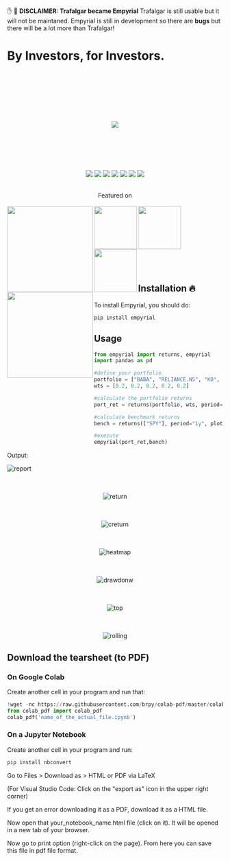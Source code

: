 ✋ 🛑 **DISCLAIMER: Trafalgar became Empyrial**
Trafalgar is still usable but it will not be maintaned. Empyrial is still in development so there are **bugs** but there will be a lot more than Trafalgar!

# By Investors, for Investors.
<br><br><br><br><br><br>
<div align="center">
<img src="https://i.ibb.co/RjLg9VV/logo.png"/>
<br><br><br><br><br><br>
  
![](https://img.shields.io/badge/Users-1.9k-brightgreen)
![](https://img.shields.io/badge/license-MIT-blue)
![](https://img.shields.io/badge/flow%20level-A++-brightgreen)
![](https://img.shields.io/badge/language-python🐍-blue)
![](https://img.shields.io/badge/views-+11k-red)
![](https://img.shields.io/badge/activity-8.8/10-yellow)
![](https://camo.githubusercontent.com/97d4586afa582b2dcec2fa8ed7c84d02977a21c2dd1578ade6d48ed82296eb10/68747470733a2f2f6261646765732e66726170736f66742e636f6d2f6f732f76312f6f70656e2d736f757263652e7376673f763d313033)

<br>
Featured on
<br><br>

<img align="left" src="https://www.libhunt.com/assets/logo/logo-og-12f445719d17ec887b4f67216c07a38850ebfbc93ed81fa8b3bbb338d63a7adb.png" width="200"/>
<img align="left" src="https://cdn-images-1.medium.com/max/1200/1*NHYVDHC_WbdaUicoYyJFrA.png" width="100"/>
<img align="left" src="https://cdn-images-1.medium.com/max/1200/1*yAqDFIFA5F_NXalOJKz4TA.png" width="100"/>
<img align="left"src="https://pychina.org/img/pycon.png" width="100"/><br><br>
<img align="left"src="https://i.ibb.co/r4ZzyLQ/Capture.jpg" width="200"/>
</div>



<br><br><br><br><br><br>

## Installation 🔥

To install Empyrial, you should do:

```
pip install empyrial
```

## Usage 
```py
from empyrial import returns, empyrial
import pandas as pd

#define your portfolio
portfolio = ["BABA", "RELIANCE.NS", "KO", "^DJI","^IXIC"]
wts = [0.2, 0.2, 0.2, 0.2, 0.2]

#calculate the portfolio returns
port_ret = returns(portfolio, wts, period="1y", plot=False)

#calculate benchmark returns
bench = returns(["SPY"], period="1y", plot=False)

#execute
empyrial(port_ret,bench)
```

Output:

![report](https://user-images.githubusercontent.com/61618641/120065794-8203ef00-c073-11eb-84a8-8dda6908da4c.png)<br/><br /><br />

<div align="center">
  
  ![return](https://user-images.githubusercontent.com/61618641/120065822-afe93380-c073-11eb-915d-8b8b27c6fd38.png)<br /><br /><br />

  ![creturn](https://user-images.githubusercontent.com/61618641/120065881-ea52d080-c073-11eb-84a5-11da5dbf0bcb.png)<br /><br /><br />

  ![heatmap](https://user-images.githubusercontent.com/61618641/120065930-2ab24e80-c074-11eb-8861-e1996a950774.png)<br /><br /><br />

  ![drawdonw](https://user-images.githubusercontent.com/61618641/120065973-6cdb9000-c074-11eb-99cb-f3ee8110576f.png)<br /><br /><br />

  ![top](https://user-images.githubusercontent.com/61618641/120065975-6fd68080-c074-11eb-93f9-cbb3f2dd859d.png)<br /><br /><br />

  ![rolling](https://user-images.githubusercontent.com/61618641/120065977-74029e00-c074-11eb-92c6-8d0bee2a6234.png)
 </div>
 
## Download the tearsheet (to PDF)

### On Google Colab

Create another cell in your program and run that:

```py
!wget -nc https://raw.githubusercontent.com/brpy/colab-pdf/master/colab_pdf.py
from colab_pdf import colab_pdf
colab_pdf('name_of_the_actual_file.ipynb')
```

### On a Jupyter Notebook

Create another cell in your program and run:

```py
pip install nbconvert
```

Go to Files > Download as > HTML or PDF via LaTeX

(For Visual Studio Code: Click on the "export as" icon in the upper right corner)

If you get an error downloading it as a PDF, download it as a HTML file.

Now open that your_notebook_name.html file (click on it). It will be opened in a new tab of your browser.

Now go to print option (right-click on the page). From here you can save this file in pdf file format.




